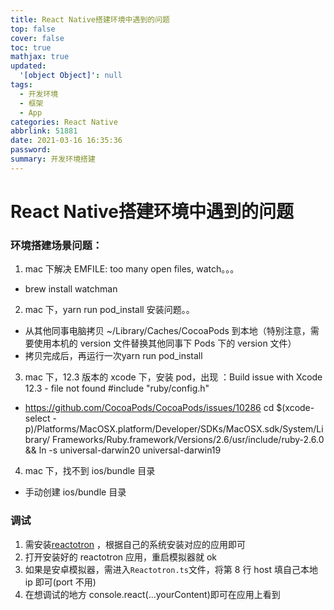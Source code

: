 ```yaml
---
title: React Native搭建环境中遇到的问题
top: false
cover: false
toc: true
mathjax: true
updated:
  '[object Object]': null
tags:
  - 开发环境
  - 框架
  - App
categories: React Native
abbrlink: 51881
date: 2021-03-16 16:35:36
password:
summary: 开发环境搭建
---
```

# React Native搭建环境中遇到的问题

### 环境搭建场景问题：

1. mac 下解决 EMFILE: too many open files, watch。。。

- brew install watchman

2. mac 下，yarn run pod_install 安装问题。。

- 从其他同事电脑拷贝 ~/Library/Caches/CocoaPods 到本地（特别注意，需要使用本机的 version 文件替换其他同事下 Pods 下的 version 文件）
- 拷贝完成后，再运行一次yarn run pod_install

3. mac 下，12.3 版本的 xcode 下，安装 pod，出现 ：Build issue with Xcode 12.3 - file not found #include "ruby/config.h"

- https://github.com/CocoaPods/CocoaPods/issues/10286
  cd $(xcode-select -p)/Platforms/MacOSX.platform/Developer/SDKs/MacOSX.sdk/System/Library/
  Frameworks/Ruby.framework/Versions/2.6/usr/include/ruby-2.6.0 && ln -s universal-darwin20 universal-darwin19

4. mac 下，找不到 ios/bundle 目录

- 手动创建 ios/bundle 目录

### 调试

1. 需安装[reactotron](https://github.com/infinitered/reactotron/releases) ，根据自己的系统安装对应的应用即可
2. 打开安装好的 reactotron 应用，重启模拟器就 ok
3. 如果是安卓模拟器，需进入`Reactotron.ts`文件，将第 8 行 host 填自己本地 ip 即可(port 不用)
4. 在想调试的地方 console.react(...yourContent)即可在应用上看到

